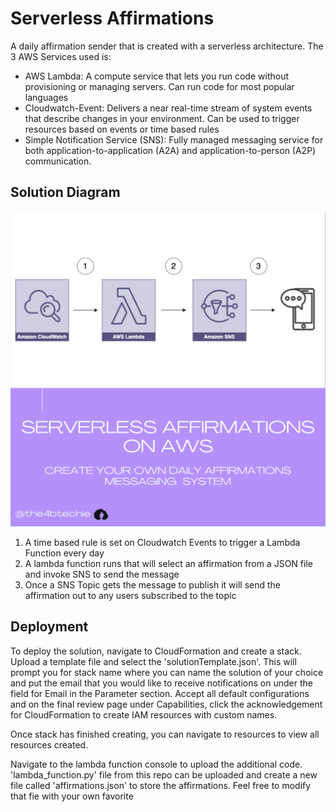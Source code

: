 # Serverless Affirmations
A daily affirmation sender that is created with a serverless architecture. The 3 AWS Services used is:
- AWS Lambda: A compute service that lets you run code without provisioning or managing servers. Can run code for most popular languages
- Cloudwatch-Event: Delivers a near real-time stream of system events that describe changes in your environment. Can be used to trigger  resources based on events or time based rules
- Simple Notification Service (SNS): Fully managed messaging service for both application-to-application (A2A) and application-to-person (A2P) communication.

## Solution Diagram

![alt text](./architecture.png)
1. A time based rule is set on Cloudwatch Events to trigger a Lambda Function every day
2. A lambda function runs that will select an affirmation from a JSON file and invoke SNS to send the message
3. Once a SNS Topic gets the message to publish it will send the affirmation out to any users subscribed to the topic

## Deployment
To deploy the solution, navigate to  CloudFormation and create a stack. Upload a template file and select the 'solutionTemplate.json'. This will prompt you for stack name where you can name the solution of your choice and put the email that you would like to receive notifications on under the field for Email in the Parameter section. Accept all default configurations and on the final review page under Capabilities, click the acknowledgement for CloudFormation to create IAM resources with custom names.

Once stack has finished creating, you can navigate to resources to view all resources created.

Navigate to the lambda function console to upload the additional code. 'lambda_function.py' file from this repo can be uploaded and create a new file called 'affirmations.json' to store the affirmations. Feel free to modify that fie with your own favorite
